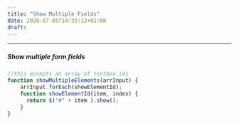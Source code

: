 ```yaml
---
title: "Show Multiple Fields"
date: 2020-07-05T14:35:13+01:00
draft: 
---
```


***

##### Show multiple form fields

```javascript
//this accepts an array of textbox ids
function showMultipleElements(arrInput) {
    arrInput.forEach(showElementId); 
    function showElementId(item, index) {
      return $("#" + item ).show();
    }
}
```